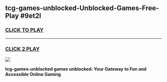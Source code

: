 
## tcg-games-unblocked-Unblocked-Games-Free-Play #9et2l
<h3>
<a href="https://us.freeplayer.one?title=tcg-games-unblocked&ref=9M">CLICK TO PLAY</a></h3>
<hr>

<h3>
<a href="https://us.freeplayer.one?title=tcg-games-unblocked&ref=9M">CLICK 2 PLAY</a>
  
</h3>

<a href="https://us.freeplayer.one?title=tcg-games-unblocked&ref=9M"><img src="https://clearcache.store/games.png"></a>


**tcg-games-unblocked games unblocked: Your Gateway to Fun and Accessible Online Gaming**
